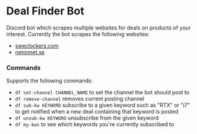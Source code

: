 # Deal Finder Bot

Discord bot which scrapes multiple websites for deals on products of your interest. Currently the bot scrapes the following websites:
<ul>
  <li><a href="https://www.sweclockers.com/">sweclockers.com</a></li>
  <li><a href="https://www.netonnet.se/">netonnet.se</a></li>
</ul>

### Commands
Supports the following commands:
<ul>
  <li><code>df set-channel CHANNEL_NAME</code> to set the channel the bot should post to</li>
  <li><code>df remove-channel</code> removes current posting channel</li>
  <li><code>df sub-kw KEYWORD</code> subscribe to a given keyword such as "RTX" or "i7" to get notified when a new deal containing that keyword is posted</li>
  <li><code>df unsub-kw KEYWORD</code> unsubscribe from the given keyword</li>
  <li><code>df my-kws</code> to see which keywords you're currently subscribed to</li>
</ul>
